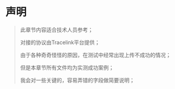 # 声明

> 此章节内容适合技术人员参考；
>
> 对接的协议由Tracelink平台提供；
>
> 由于各种奇奇怪怪的原因，在测试中经常出现上传不成功的情况；
>
> 但是本章节所有文件均为实测成功案例；
>
> 我会对一些关键的，容易弄错的字段做简要说明；



